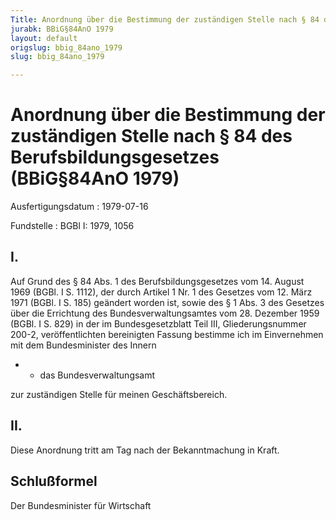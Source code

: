 ```yaml
---
Title: Anordnung über die Bestimmung der zuständigen Stelle nach § 84 des Berufsbildungsgesetzes
jurabk: BBiG§84AnO 1979
layout: default
origslug: bbig_84ano_1979
slug: bbig_84ano_1979

---
```


# Anordnung über die Bestimmung der zuständigen Stelle nach § 84 des Berufsbildungsgesetzes (BBiG§84AnO 1979)

Ausfertigungsdatum
:   1979-07-16

Fundstelle
:   BGBl I: 1979, 1056

## I.

Auf Grund des § 84 Abs. 1 des Berufsbildungsgesetzes vom 14. August
1969 (BGBl. I S. 1112), der durch Artikel 1 Nr. 1 des Gesetzes vom 12.
März 1971 (BGBl. I S. 185) geändert worden ist, sowie des § 1 Abs. 3
des Gesetzes über die Errichtung des Bundesverwaltungsamtes vom 28.
Dezember 1959 (BGBl. I S. 829) in der im Bundesgesetzblatt Teil III,
Gliederungsnummer 200-2, veröffentlichten bereinigten Fassung bestimme
ich im Einvernehmen mit dem Bundesminister des Innern

*
    *   das Bundesverwaltungsamt






zur zuständigen Stelle für meinen Geschäftsbereich.

## II.

Diese Anordnung tritt am Tag nach der Bekanntmachung in Kraft.

## Schlußformel

Der Bundesminister für Wirtschaft


